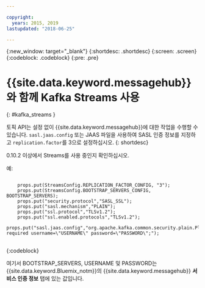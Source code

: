 ```yaml
---

copyright:
  years: 2015, 2019
lastupdated: "2018-06-25"

---
```


{:new_window: target="_blank"}
{:shortdesc: .shortdesc}
{:screen: .screen}
{:codeblock: .codeblock}
{:pre: .pre}

# {{site.data.keyword.messagehub}}와 함께 Kafka Streams 사용
{: #kafka_streams }

토픽 API는 설정 없이 {{site.data.keyword.messagehub}}에 대한 작업을 수행할 수 있습니다. <code>sasl.jaas.config</code> 또는 JAAS 파일을 사용하여 SASL 인증 정보를 지정하고 <code>replication.factor</code>를 3으로 설정하십시오.
{: shortdesc}

0.10.2 이상에서 Streams를 사용 중인지 확인하십시오.   

예:

<pre>
<code>
    props.put(StreamsConfig.REPLICATION_FACTOR_CONFIG, "3");
    props.put(StreamsConfig.BOOTSTRAP_SERVERS_CONFIG, BOOTSTRAP_SERVERS);
    props.put("security.protocol","SASL_SSL");
    props.put("sasl.mechanism","PLAIN");
    props.put("ssl.protocol","TLSv1.2");
    props.put("ssl.enabled.protocols","TLSv1.2");
    props.put("sasl.jaas.config","org.apache.kafka.common.security.plain.PlainLoginModule required username=\"USERNAME\" password=\"PASSWORD\";");
</code>
</pre>
{:codeblock}

여기서 BOOTSTRAP_SERVERS, USERNAME 및 PASSWORD는 {{site.data.keyword.Bluemix_notm}}의 {{site.data.keyword.messagehub}} **서비스 인증 정보** 탭에 있는 값입니다.

<!--
new topic that includes content from existing topics about samples and migration
-->
